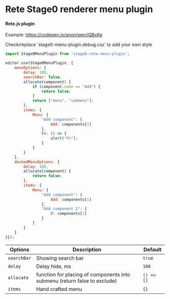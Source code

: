Rete Stage0 renderer menu plugin
====
#### Rete.js plugin

Example: https://codepen.io/anon/pen/jQBxKe

Check/replace 'stage0-menu-plugin.debug.css' to add your own style

```js
import Stage0MenuPlugin from 'stage0-rete-menu-plugin';

editor.use(Stage0MenuPlugin, {
    menuOptions: {
        delay: 100,
        searchBar: false,
        allocate(component) {
            if (component.name == "Add") {
                return false;
            }
            return ["menu", "submenu"];
        },
        items: {
            Menu: {
                "Add component": {
                    Add: components[1]
                },
                Fn: () => {
                    alert("Fn");
                }
            }
        }
    },
    dockedMenuOptions: {
        delay: 100,
        allocate(component) {
            return false;
        },
        items: {
            Menu: {
                "Add component": {
                    Add: components[1]
                },
                "Add component 2": {
                    X: components[1]
                }
            }
        }
    }
}});

```
| Options | Description | Default |
|-|-|-|
| `searchBar` | Showing search bar | `true`
| `delay` | Delay hide, ms | `100`
| `allocate` | function for placing of components into submenu (return false to exclude) | `() => []`
| `items` | Hand crafted menu | `{}`